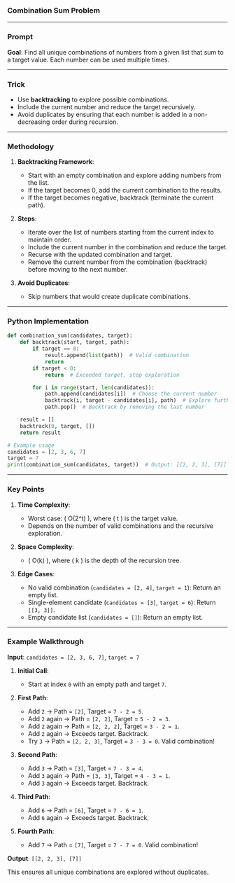 ### **Combination Sum Problem**

---

### **Prompt**  
**Goal**: Find all unique combinations of numbers from a given list that sum to a target value. Each number can be used multiple times.  

---

### **Trick**  
- Use **backtracking** to explore possible combinations.  
- Include the current number and reduce the target recursively.  
- Avoid duplicates by ensuring that each number is added in a non-decreasing order during recursion.  

---

### **Methodology**  

1. **Backtracking Framework**:
   - Start with an empty combination and explore adding numbers from the list.  
   - If the target becomes 0, add the current combination to the results.  
   - If the target becomes negative, backtrack (terminate the current path).  

2. **Steps**:
   - Iterate over the list of numbers starting from the current index to maintain order.  
   - Include the current number in the combination and reduce the target.  
   - Recurse with the updated combination and target.  
   - Remove the current number from the combination (backtrack) before moving to the next number.  

3. **Avoid Duplicates**:
   - Skip numbers that would create duplicate combinations.  

---

### **Python Implementation**  

```python
def combination_sum(candidates, target):
    def backtrack(start, target, path):
        if target == 0:
            result.append(list(path))  # Valid combination
            return
        if target < 0:
            return  # Exceeded target, stop exploration

        for i in range(start, len(candidates)):
            path.append(candidates[i])  # Choose the current number
            backtrack(i, target - candidates[i], path)  # Explore further with the same number
            path.pop()  # Backtrack by removing the last number

    result = []
    backtrack(0, target, [])
    return result

# Example usage
candidates = [2, 3, 6, 7]
target = 7
print(combination_sum(candidates, target))  # Output: [[2, 2, 3], [7]]
```

---

### **Key Points**  

1. **Time Complexity**:  
   - Worst case: \( O(2^t) \), where \( t \) is the target value.  
   - Depends on the number of valid combinations and the recursive exploration.  

2. **Space Complexity**:  
   - \( O(k) \), where \( k \) is the depth of the recursion tree.  

3. **Edge Cases**:  
   - No valid combination (`candidates = [2, 4]`, `target = 1`): Return an empty list.  
   - Single-element candidate (`candidates = [3]`, `target = 6`): Return `[[3, 3]]`.  
   - Empty candidate list (`candidates = []`): Return an empty list.  

---

### **Example Walkthrough**  

**Input**: `candidates = [2, 3, 6, 7]`, `target = 7`  

1. **Initial Call**:  
   - Start at index `0` with an empty path and target `7`.  

2. **First Path**:  
   - Add `2` → Path = `[2]`, Target = `7 - 2 = 5`.  
   - Add `2` again → Path = `[2, 2]`, Target = `5 - 2 = 3`.  
   - Add `2` again → Path = `[2, 2, 2]`, Target = `3 - 2 = 1`.  
   - Add `2` again → Exceeds target. Backtrack.  
   - Try `3` → Path = `[2, 2, 3]`, Target = `3 - 3 = 0`. Valid combination!  

3. **Second Path**:  
   - Add `3` → Path = `[3]`, Target = `7 - 3 = 4`.  
   - Add `3` again → Path = `[3, 3]`, Target = `4 - 3 = 1`.  
   - Add `3` again → Exceeds target. Backtrack.  

4. **Third Path**:  
   - Add `6` → Path = `[6]`, Target = `7 - 6 = 1`.  
   - Add `6` again → Exceeds target. Backtrack.  

5. **Fourth Path**:  
   - Add `7` → Path = `[7]`, Target = `7 - 7 = 0`. Valid combination!  

**Output**: `[[2, 2, 3], [7]]`  

This ensures all unique combinations are explored without duplicates.